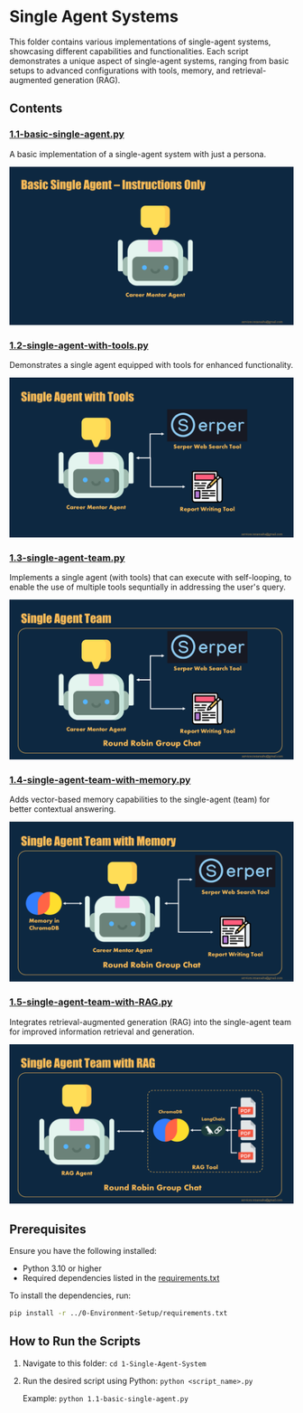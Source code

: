# Single Agent Systems

This folder contains various implementations of single-agent systems, showcasing different capabilities and functionalities. Each script demonstrates a unique aspect of single-agent systems, ranging from basic setups to advanced configurations with tools, memory, and retrieval-augmented generation (RAG).

## Contents

### **[1.1-basic-single-agent.py](1.1-basic-single-agent.py)**  
   A basic implementation of a single-agent system with just a persona.

   ![](../assets/1.1.png)

### **[1.2-single-agent-with-tools.py](1.2-single-agent-with-tools.py)**  
   Demonstrates a single agent equipped with tools for enhanced functionality.

   ![](../assets/1.2.png)

### **[1.3-single-agent-team.py](1.3-single-agent-team.py)**  
   Implements a single agent (with tools) that can execute with self-looping, to enable the use of multiple tools sequntially in addressing the user's query.

   ![](../assets/1.3.png)

### **[1.4-single-agent-team-with-memory.py](1.4-single-agent-team-with-memory.py)**  
   Adds vector-based memory capabilities to the single-agent (team) for better contextual answering.

   ![](../assets/1.4.png)

### **[1.5-single-agent-team-with-RAG.py](1.5-single-agent-team-with-RAG.py)**  
   Integrates retrieval-augmented generation (RAG) into the single-agent team for improved information retrieval and generation.

   ![](../assets/1.5.png)

## Prerequisites

Ensure you have the following installed:
- Python 3.10 or higher
- Required dependencies listed in the [requirements.txt](../0-Environment-Setup/requirements.txt)

To install the dependencies, run:
```bash
pip install -r ../0-Environment-Setup/requirements.txt
```

## How to Run the Scripts

1. Navigate to this folder:
   `cd 1-Single-Agent-System`

2. Run the desired script using Python:
   `python <script_name>.py`

   Example: `python 1.1-basic-single-agent.py`

